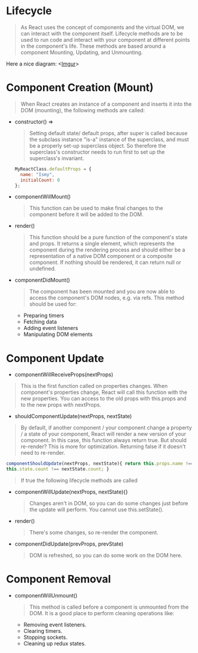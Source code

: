# Lifecycle

<!-- (https://media.giphy.com/media/3oEjI0zBPtJFnfLCRW/giphy.gif) -->
> As React uses the concept of components and the virtual DOM, we can interact with the component itself. Lifecycle methods are to be used to run code and interact with your component at different points in the component's life. These methods are based around a component Mounting, Updating, and Unmounting.

Here a nice diagram: <[Imgur](https://i.imgur.com/KGqOm2V.jpg)>

# Component Creation (Mount)

> When React creates an instance of a component and inserts it into the DOM (mounting), the following methods are called:

* constructor() =>

  > Setting default state/ default props, after super is called because the subclass instance "is-a" instance of the superclass, and must be a properly set-up superclass object. So therefore the superclass's constructor needs to run first to set up the superclass's invariant.

  ```javascript
  MyReactClass.defaultProps = {
    name: "Ismy",
    initialCount: 0
  };
  ```

* componentWillMount()

  > This function can be used to make final changes to the component before it will be added to the DOM.

* render()

  > This function should be a pure function of the component's state and props. It returns a single element, which represents the component during the rendering process and should either be a representation of a native DOM component or a composite component. If nothing should be rendered, it can return null or undefined.

* componentDidMount()

  > The component has been mounted and you are now able to access the component's DOM nodes, e.g. via refs. This method should be used for:

  * Preparing timers
  * Fetching data
  * Adding event listeners
  * Manipulating DOM elements

# Component Update

* componentWillReceiveProps(nextProps)

> This is the first function called on properties changes. When component's properties change, React will call this function with the new properties. You can access to the old props with this.props and to the new props with nextProps.

* shouldComponentUpdate(nextProps, nextState)

> By default, if another component / your component change a property / a state of your component, React will render a new version of your component. In this case, this function always return true. But should re-render? This is more for optimization. Returning false if it doesn't need to re-render.

```javascript
componentShouldUpdate(nextProps, nextState){ return this.props.name !== nextProps.name ||
this.state.count !== nextState.count; }
```

> If true the following lifecycle methods are called

* componentWillUpdate(nextProps, nextState){}

  > Changes aren't in DOM, so you can do some changes just before the update will perform. You cannot use this.setState().

* render()

  > There's some changes, so re-render the component.

* componentDidUpdate(prevProps, prevState)

  > DOM is refreshed, so you can do some work on the DOM here.

# Component Removal

* componentWillUnmount()

  > This method is called before a component is unmounted from the DOM. It is a good place to perform cleaning operations like:

  * Removing event listeners.
  * Clearing timers.
  * Stopping sockets.
  * Cleaning up redux states.
